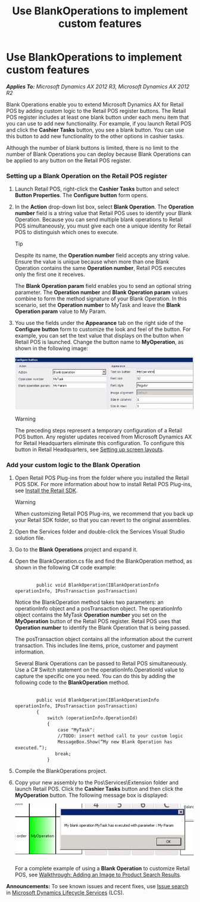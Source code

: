 ﻿---
title: Use BlankOperations to implement custom features
TOCTitle: Use BlankOperations to implement custom features
ms:assetid: 1ba88c7c-ba82-4d38-9b96-91f04bc06a83
ms:mtpsurl: https://technet.microsoft.com/en-us/library/JJ937970(v=AX.60)
ms:contentKeyID: 50950758
ms.date: 05/18/2015
mtps_version: v=AX.60
---

# Use BlankOperations to implement custom features 


_**Applies To:** Microsoft Dynamics AX 2012 R3, Microsoft Dynamics AX 2012 R2_

Blank Operations enable you to extend Microsoft Dynamics AX for Retail POS by adding custom logic to the Retail POS register buttons. The Retail POS register includes at least one blank button under each menu item that you can use to add new functionality. For example, if you launch Retail POS and click the **Cashier Tasks** button, you see a blank button. You can use this button to add new functionality to the other options in cashier tasks.

Although the number of blank buttons is limited, there is no limit to the number of Blank Operations you can deploy because Blank Operations can be applied to any button on the Retail POS register.

### Setting up a Blank Operation on the Retail POS register

1.  Launch Retail POS, right-click the **Cashier Tasks** button and select **Button Properties**. The **Configure button** form opens.

2.  In the **Action** drop-down list box, select **Blank Operation**. The **Operation number** field is a string value that Retail POS uses to identify your Blank Operation. Because you can send multiple blank operations to Retail POS simultaneously, you must give each one a unique identity for Retail POS to distinguish which ones to execute.
    

    > [!TIP]
    > <P>Despite its name, the <STRONG>Operation number</STRONG> field accepts any string value. Ensure the value is unique because when more than one Blank Operation contains the same <STRONG>Operation number</STRONG>, Retail POS executes only the first one it receives.</P>

    
    The **Blank Operation param** field enables you to send an optional string parameter. The **Operation number** and **Blank Operation param** values combine to form the method signature of your Blank Operation. In this scenario, set the **Operation number** to MyTask and leave the **Blank Operation param** value to My Param.

3.  You use the fields under the **Appearance** tab on the right side of the **Configure button** form to customize the look and feel of the button. For example, you can set the text value that displays on the button when Retail POS is launched. Change the button name to **MyOperation**, as shown in the following image:
    
    ![Deploying Blank Operation](images/JJ937970.DeployingBlankOperation(en-us,AX.60).png "Deploying Blank Operation")
    

    > [!WARNING]
    > <P>The preceding steps represent a temporary configuration of a Retail POS button. Any register updates received from Microsoft Dynamics AX for Retail Headquarters eliminate this configuration. To configure this button in Retail Headquarters, see <A href="setting-up-screen-layouts.md">Setting up screen layouts</A>.</P>



### Add your custom logic to the Blank Operation

1.  Open Retail POS Plug-ins from the folder where you installed the Retail POS SDK. For more information about how to install Retail POS Plug-ins, see [Install the Retail SDK](install-retail-sdk-retail-pos-plug-ins.md).
    

    > [!WARNING]
    > <P>When customizing Retail POS Plug-ins, we recommend that you back up your Retail SDK folder, so that you can revert to the original assemblies.</P>



2.  Open the Services folder and double-click the Services Visual Studio solution file.

3.  Go to the **Blank Operations** project and expand it.

4.  Open the BlankOperation.cs file and find the BlankOperation method, as shown in the following C\# code example:
    
    ``` 
    
            public void BlankOperation(IBlankOperationInfo operationInfo, IPosTransaction posTransaction)
    ```
    
    Notice the BlankOperation method takes two parameters: an operationInfo object and a posTransaction object. The operationInfo object contains the MyTask **Operation number** you set on the **MyOperation** button of the Retail POS register. Retail POS uses that **Operation number** to identify the Blank Operation that is being passed.
    
    The posTransaction object contains all the information about the current transaction. This includes line items, price, customer and payment information.
    
    Several Blank Operations can be passed to Retail POS simultaneously. Use a C\# Switch statement on the operationInfo.OperationId value to capture the specific one you need. You can do this by adding the following code to the **BlankOperation** method.
    
    ``` 
    
            public void BlankOperation(IBlankOperationInfo operationInfo, IPosTransaction posTransaction)
            {
                switch (operationInfo.OperationId)
                {
                    case "MyTask":
                    //TODO: insert method call to your custom logic
                    MessageBox.Show(“My new Blank Operation has executed.”);
                   break;
                }
    ```

5.  Compile the BlankOperations project.

6.  Copy your new assembly to the Pos\\Services\\Extension folder and launch Retail POS. Click the **Cashier Tasks** button and then click the **MyOperation** button. The following message box is displayed:
    
    ![BlankOperationMyTaskExecuted](images/JJ937970.BlankOperationMyTaskExecuted(en-us,AX.60).png "BlankOperationMyTaskExecuted")
    
    For a complete example of using a **Blank Operation** to customize Retail POS, see [Walkthrough: Adding an Image to Product Search Results](walkthrough-adding-an-image-to-product-search-results.md).

  
**Announcements:** To see known issues and recent fixes, use [Issue search](http://go.microsoft.com/fwlink/?linkid=389258) in [Microsoft Dynamics Lifecycle Services](http://go.microsoft.com/fwlink/?linkid=306505) (LCS).

